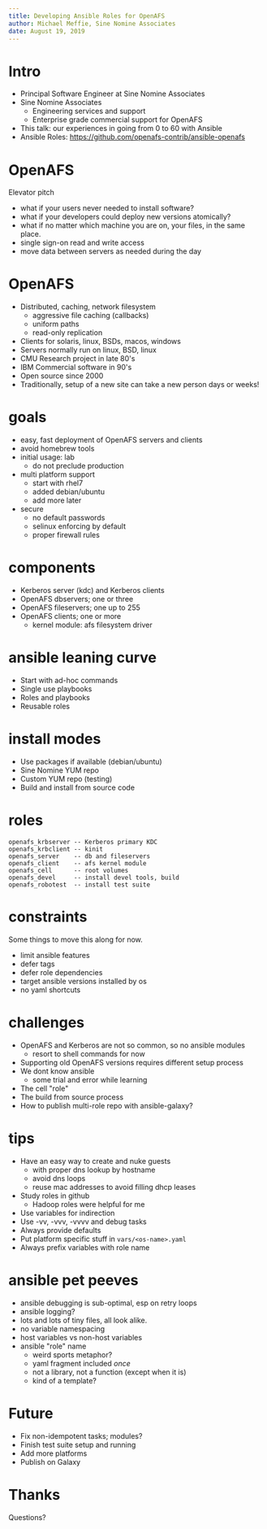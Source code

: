 ```yaml
---
title: Developing Ansible Roles for OpenAFS
author: Michael Meffie, Sine Nomine Associates
date: August 19, 2019
---
```


# Intro

* Principal Software Engineer at Sine Nomine Associates
* Sine Nomine Associates
    * Engineering services and support
    * Enterprise grade commercial support for OpenAFS
* This talk: our experiences in going from 0 to 60 with Ansible
* Ansible Roles:
    https://github.com/openafs-contrib/ansible-openafs

# OpenAFS

Elevator pitch

* what if your users never needed to install software?
* what if your developers could deploy new versions atomically?
* what if no matter which machine you are on, your files, in the same place.
* single sign-on read and write access
* move data between servers as needed during the day

# OpenAFS

* Distributed, caching, network filesystem
    * aggressive file caching (callbacks)
    * uniform paths
    * read-only replication
* Clients for solaris, linux, BSDs, macos, windows
* Servers normally run on linux, BSD, linux
* CMU Research project in late 80's
* IBM Commercial software in 90's
* Open source since 2000
* Traditionally, setup of a new site can take a new person days or weeks!

# goals

* easy, fast deployment of OpenAFS servers and clients
* avoid homebrew tools
* initial usage: lab
    * do not preclude production
* multi platform support
    * start with rhel7
    * added debian/ubuntu
    * add more later
* secure
    * no default passwords
    * selinux enforcing by default
    * proper firewall rules

# components

* Kerberos server (kdc) and Kerberos clients
* OpenAFS dbservers; one or three
* OpenAFS fileservers; one up to 255
* OpenAFS clients; one or more
    * kernel module: afs filesystem driver

# ansible leaning curve

* Start with ad-hoc commands
* Single use playbooks
* Roles and playbooks
* Reusable roles

# install modes

* Use packages if available (debian/ubuntu)
* Sine Nomine YUM repo
* Custom YUM repo (testing)
* Build and install from source code

# roles

    openafs_krbserver -- Kerberos primary KDC
    openafs_krbclient -- kinit
    openafs_server    -- db and fileservers
    openafs_client    -- afs kernel module
    openafs_cell      -- root volumes
    openafs_devel     -- install devel tools, build
    openafs_robotest  -- install test suite

# constraints

Some things to move this along for now.

* limit ansible features
* defer tags
* defer role dependencies
* target ansible versions installed by os
* no yaml shortcuts

# challenges

* OpenAFS and Kerberos are not so common, so no ansible modules
    * resort to shell commands for now
* Supporting old OpenAFS versions requires different setup process
* We dont know ansible
    * some trial and error while learning
* The cell "role"
* The build from source process
* How to publish multi-role repo with ansible-galaxy?

# tips

* Have an easy way to create and nuke guests
    * with proper dns lookup by hostname
    * avoid dns loops
    * reuse mac addresses to avoid filling dhcp leases
* Study roles in github
    * Hadoop roles were helpful for me
* Use variables for indirection
* Use -vv, -vvv, -vvvv and debug tasks
* Always provide defaults
* Put platform specific stuff in `vars/<os-name>.yaml`
* Always prefix variables with role name

# ansible pet peeves

* ansible debugging is sub-optimal, esp on retry loops
* ansible logging?
* lots and lots of tiny files, all look alike.
* no variable namespacing
* host variables vs non-host variables
* ansible "role" name
    * weird sports metaphor?
    * yaml fragment included *once*
    * not a library, not a function (except when it is)
    * kind of a template?

# Future

* Fix non-idempotent tasks; modules?
* Finish test suite setup and running
* Add more platforms
* Publish on Galaxy

# Thanks

Questions?
